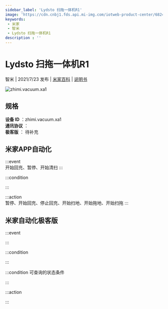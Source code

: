 ```yaml
---
sidebar_label: 'Lydsto 扫拖一体机R1'
image: 'https://cdn.cnbj1.fds.api.mi-img.com/iotweb-product-center/6824a12227d95b936b99e5b0b0cb7d5e_拟物2.png?GalaxyAccessKeyId=AKVGLQWBOVIRQ3XLEW&Expires=9223372036854775807&Signature=OwyaFJJTO956SpSkKfq9QB4HnvU='
keywords: 
 - 米家
 - 智米
 - Lydsto 扫拖一体机R1
description : ''
---
```

# Lydsto 扫拖一体机R1

智米 | 2021/7/23 发布 | [米家百科](https://home.mi.com/webapp/content/baike/product/index.html?model=zhimi.vacuum.xa1) | [说明书](https://home.mi.com/views/introduction.html?model=zhimi.vacuum.xa1&region=cn)

![zhimi.vacuum.xa1](https://cdn.cnbj1.fds.api.mi-img.com/iotweb-product-center/6824a12227d95b936b99e5b0b0cb7d5e_拟物2.png?GalaxyAccessKeyId=AKVGLQWBOVIRQ3XLEW&Expires=9223372036854775807&Signature=OwyaFJJTO956SpSkKfq9QB4HnvU=)

## 规格  
> 
**设备 ID** ：zhimi.vacuum.xa1  
**通讯协议** ：  
**极客版**  ： 待补充 


## 米家APP自动化  

:::event  
开始回充、暂停、开始清扫
:::

:::condition  

:::

:::action   
暂停、开始回充、停止回充、开始扫地、开始拖地、开始扫拖
:::

## 米家自动化极客版  

:::event  

:::

:::condition  

:::

:::condition 可查询的状态条件  

:::

:::action  

:::

        
